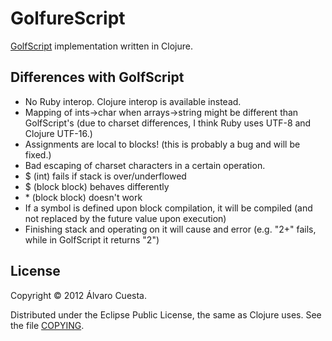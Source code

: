 # GolfureScript
[GolfScript](http://www.golfscript.com) implementation written in Clojure.

## Differences with GolfScript
- No Ruby interop. Clojure interop is available instead.
- Mapping of ints->char when arrays->string might be different than GolfScript's (due to charset differences, I think Ruby uses UTF-8 and Clojure UTF-16.)
- Assignments are local to blocks! (this is probably a bug and will be fixed.)
- Bad escaping of charset characters in a certain operation.
- $ (int) fails if stack is over/underflowed
- $ (block block) behaves differently
- \* (block block) doesn't work
- If a symbol is defined upon block compilation, it will be compiled (and not replaced by the future value upon execution)
- Finishing stack and operating on it will cause and error (e.g. "2+" fails, while in GolfScript it returns "2")

## License

Copyright © 2012 Álvaro Cuesta.

Distributed under the Eclipse Public License, the same as Clojure uses. See the file [COPYING](https://github.com/alvaro-cuesta/clojoban/blob/master/COPYING).